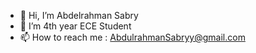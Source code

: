 - 👋 Hi, I’m Abdelrahman Sabry
- 👀 I’m 4th year ECE Student
- 📫 How to reach me : AbdulrahmanSabryy@gmail.com

<!---
sabrysm/sabrysm is a ✨ special ✨ repository because its `README.md` (this file) appears on your GitHub profile.
You can click the Preview link to take a look at your changes.
--->
